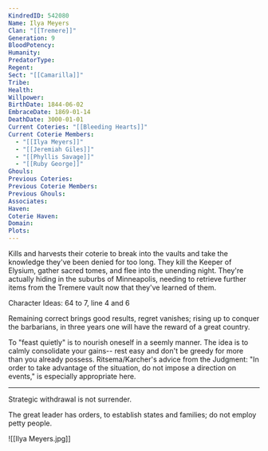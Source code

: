 ```yaml
---
KindredID: 542080
Name: Ilya Meyers
Clan: "[[Tremere]]"
Generation: 9
BloodPotency: 
Humanity: 
PredatorType: 
Regent: 
Sect: "[[Camarilla]]"
Tribe: 
Health: 
Willpower: 
BirthDate: 1844-06-02
EmbraceDate: 1869-01-14
DeathDate: 3000-01-01
Current Coteries: "[[Bleeding Hearts]]"
Current Coterie Members:
  - "[[Ilya Meyers]]"
  - "[[Jeremiah Giles]]"
  - "[[Phyllis Savage]]"
  - "[[Ruby George]]"
Ghouls: 
Previous Coteries: 
Previous Coterie Members: 
Previous Ghouls: 
Associates: 
Haven: 
Coterie Haven: 
Domain: 
Plots:
---
```


Kills and harvests their coterie to break into the vaults and take the knowledge they\'ve been denied for too long. They kill the Keeper of Elysium, gather sacred tomes, and flee into the unending night. They're actually hiding in the suburbs of Minneapolis, needing to retrieve further items from the Tremere vault now that they've learned of them. 

Character Ideas: 
64 to 7, line 4 and 6

Remaining correct brings good results, regret vanishes; rising up to conquer
the barbarians, in three years one will have the reward of a great country.

To "feast quietly" is to nourish oneself in a seemly manner. The idea is to calmly
consolidate your gains-- rest easy and don't be greedy for more than you already possess. Ritsema/Karcher's advice from the Judgment: "In order to take advantage of the situation, do not impose a direction on events," is especially appropriate here.
- - - 
Strategic withdrawal is not surrender.

The great leader has orders, to establish states and families; do not
employ petty people.

![[Ilya Meyers.jpg]]
